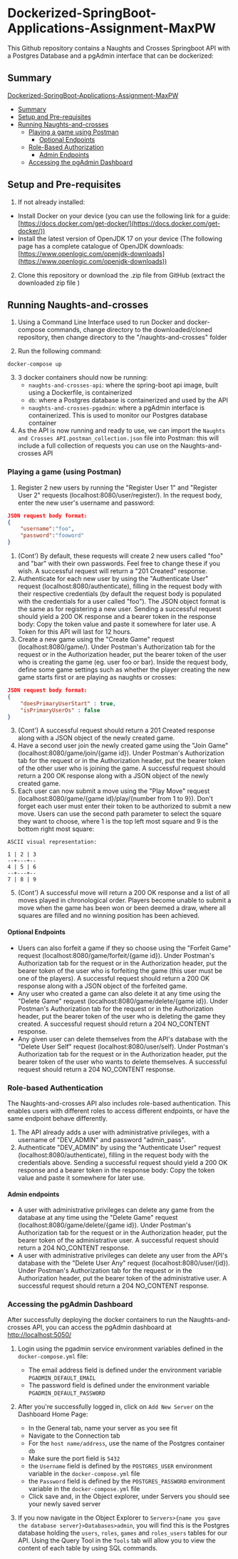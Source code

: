 # Dockerized-SpringBoot-Applications-Assignment-MaxPW
 
This Github repository contains a Naughts and Crosses Springboot API with a Postgres Database and a pgAdmin interface that can be dockerized:

## Summary

[Dockerized-SpringBoot-Applications-Assignment-MaxPW](#dockerized-springboot-applications-assignment-maxpw)
* [Summary](#summary)
* [Setup and Pre-requisites](#setup-and-pre-requisites)
* [Running Naughts-and-crosses](#running-naughts-and-crosses)
    * [Playing a game using Postman](#playing-a-game-using-postman)
        * [Optional Endpoints](#optional-endpoints)
    * [Role-Based Authorization](#role-based-authentication)
        * [Admin Endpoints](#admin-endpoints)
    * [Accessing the pgAdmin Dashboard](#accessing-the-pgadmin-dashboard)


## Setup and Pre-requisites

1. If not already installed:

-  Install Docker on your device (you can use the following link for a guide: [https://docs.docker.com/get-docker/](https://docs.docker.com/get-docker/))
- Install the latest version of OpenJDK 17 on your device (The following page has a complete catalogue of OpenJDK downloads: [https://www.openlogic.com/openjdk-downloads](https://www.openlogic.com/openjdk-downloads))

2. Clone this repository or download the .zip file from GitHub (extract the downloaded zip file )

## Running Naughts-and-crosses

1. Using a Command Line Interface used to run Docker and docker-compose commands, change directory to the downloaded/cloned repository, then change directory to the "/naughts-and-crosses" folder

2. Run the following command: 

```
docker-compose up
```

3. 3 docker containers should now be running:
    * `naughts-and-crosses-api`: where the spring-boot api image, built using a Dockerfile, is containerized
    * `db`: where a Postgres database is containerized and used by the API
    * `naughts-and-crosses-pgadmin`: where a pgAdmin interface is containerized. This is used to monitor our Postgres database container
4. As the API is now running and ready to use, we can import the `Naughts and Crosses API.postman_collection.json` file into Postman: this will include a full collection of requests you can use on the Naughts-and-crosses API

### Playing a game (using Postman)

1. Register 2 new users by running the "Register User 1" and "Register User 2" requests (localhost:8080/user/register/). In the request body, enter the new user's username and password: 
``` JSON
JSON request body format:
{
    "username":"foo",
    "password":"fooword"
}
```
1. (Cont') 
By default, these requests will create 2 new users called "foo" and "bar" with their own passwords. Feel free to change these if you wish. A successful request will return a "201 Created" response.
2. Authenticate for each new user by using the "Authenticate User" request (localhost:8080/authenticate), filling in the request body with their respective credentials (by default the request body is populated with the credentials for a user called "foo"). The JSON object format is the same as for registering a new user. Sending a successful request should yield a 200 OK response and a bearer token in the response body: Copy the token value and paste it somewhere for later use. A Token for this API will last for 12 hours.
3. Create a new game using the "Create Game" request (localhost:8080/game/). Under Postman's Authorization tab for the request or in the Authorization header, put the bearer token of the user who is creating the game (eg. user foo or bar). Inside the request body, define some game settings such as whether the player creating the new game starts first or are playing as naughts or crosses:
``` JSON
JSON request body format:
{
    "doesPrimaryUserStart" : true,
    "isPrimaryUserOs" : false
}
```
 3. (Cont') 
 A successful request should return a 201 Created response along with a JSON object of the newly created game.
4. Have a second user join the newly created game using the "Join Game" (localhost:8080/game/join/{game id}). Under Postman's Authorization tab for the request or in the Authorization header, put the bearer token of the other user who is joining the game. A successful request should return a 200 OK response along with a JSON object of the newly created game.
5. Each user can now submit a move using the "Play Move" request (localhost:8080/game/{game id}/play/{number from 1 to 9}). Don't forget each user must enter their token to be authorized to submit a new move. Users can use the second path parameter to select the square they want to choose, where 1 is the top left most square and 9 is the bottom right most square:
```
ASCII visual representation:

1 | 2 | 3
--+---+--
4 | 5 | 6
--+---+--
7 | 8 | 9
```
5. (Cont') 
A successful move will return a 200 OK response and a list of all moves played in  chronological order. Players become unable to submit a move when the game has been won or been deemed a draw, where all squares are filled and no winning position has been achieved. 

#### Optional Endpoints

* Users can also forfeit a game if they so choose using the "Forfeit Game" request (localhost:8080/game/forfeit/{game id}). Under Postman's Authorization tab for the request or in the Authorization header, put the bearer token of the user who is forfeiting the game (this user must be one of the players). A successful request should return a 200 OK response along with a JSON object of the forfeited game.
* Any user who created a game can also delete it at any time using the "Delete Game" request (localhost:8080/game/delete/{game id}). Under Postman's Authorization tab for the request or in the Authorization header, put the bearer token of the user who is deleting the game they created. A successful request should return a 204 NO_CONTENT response.
* Any given user can delete themselves from the API's database with the "Delete User Self" request (localhost:8080/user/self). Under Postman's Authorization tab for the request or in the Authorization header, put the bearer token of the user who wants to delete themselves. A successful request should return a 204 NO_CONTENT response.

### Role-based Authentication

The Naughts-and-crosses API also includes role-based authentication. This enables users with different roles to access different endpoints, or have the same endpoint behave differently.

1. The API already adds a user with administrative privileges, with a username of "DEV_ADMIN" and password "admin_pass". 
2. Authenticate "DEV_ADMIN" by using the "Authenticate User" request (localhost:8080/authenticate), filling in the request body with the credentials above. Sending a successful request should yield a 200 OK response and a bearer token in the response body: Copy the token value and paste it somewhere for later use.

#### Admin endpoints

* A user with administrative privileges can delete any game from the database at any time using the "Delete Game" request (localhost:8080/game/delete/{game id}). Under Postman's Authorization tab for the request or in the Authorization header, put the bearer token of the administrative user. A successful request should return a 204 NO_CONTENT response.
* A user with administrative privileges can delete any user from the API's database with the "Delete User Any" request (localhost:8080/user/{id}). Under Postman's Authorization tab for the request or in the Authorization header, put the bearer token of the administrative user. A successful request should return a 204 NO_CONTENT response.

### Accessing the pgAdmin Dashboard

After successfully deploying the docker containers to run the Naughts-and-crosses API, you can access the pgAdmin dashboard at [http://localhost:5050/](http://localhost:5050/)
1. Login using the pgadmin service environment variables defined in the `docker-compose.yml` file:
    * The email address field is defined under the environment variable `PGADMIN_DEFAULT_EMAIL`
    * The password field is defined under the environment variable `PGADMIN_DEFAULT_PASSWORD`

2. After you're successfully logged in, click on `Add New Server` on the Dashboard Home Page:
    * In the General tab, name your server as you see fit
    * Navigate to the Connection tab
    * For the `host name/address`, use the name of the Postgres container `db`
    * Make sure the port field is `5432`
    * the `Username` field is defined by the `POSTGRES_USER` environment variable in the `docker-compose.yml` file
    * the `Password` field is defined by the `POSTGRES_PASSWORD` environment variable in the `docker-compose.yml` file
    * Click save and, in the Object explorer, under Servers you should see your newly saved server

3. If you now navigate in the Object Explorer to `Servers>{name you gave the database server}>Databases>admin`, you will find this is the Postgres database holding the `users`, `roles`, `games` and `roles_users` tables for our API. Using the Query Tool in the `Tools` tab will allow you to view the content of each table by using SQL commands. 